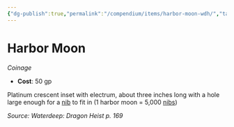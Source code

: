 ```yaml
---
{"dg-publish":true,"permalink":"/compendium/items/harbor-moon-wdh/","tags":["compendium/src/5e/wdh","item/wealth/coinage"]}
---
```


# Harbor Moon
*Coinage*  

- **Cost**: 50 gp

Platinum crescent inset with electrum, about three inches long with a hole large enough for a [nib](compendium/items/nib-wdh.md) to fit in (1 harbor moon = 5,000 [nibs](compendium/items/nib-wdh.md))

*Source: Waterdeep: Dragon Heist p. 169*
